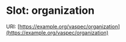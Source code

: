 # Slot: organization

URI: [https://example.org/vaspec/organization](https://example.org/vaspec/organization)